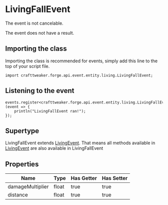 # LivingFallEvent

The event is not cancelable.

The event does not have a result.

## Importing the class

Importing the class is recommended for events, simply add this line to the top of your script file.
```zenscript
import crafttweaker.forge.api.event.entity.living.LivingFallEvent;
```


## Listening to the event

```zenscript
events.register<crafttweaker.forge.api.event.entity.living.LivingFallEvent>(event => {
    println("LivingFallEvent ran!");
});
```


## Supertype

LivingFallEvent extends [LivingEvent](/forge/api/event/entity/living/LivingEvent). That means all methods available in [LivingEvent](/forge/api/event/entity/living/LivingEvent) are also available in LivingFallEvent

## Properties

|       Name       | Type  | Has Getter | Has Setter |
|------------------|-------|------------|------------|
| damageMultiplier | float | true       | true       |
| distance         | float | true       | true       |


